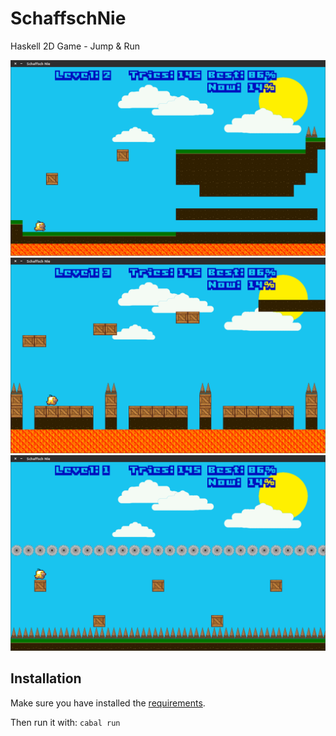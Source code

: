 # SchaffschNie
Haskell 2D Game - Jump &amp; Run

![Screenshot](Screenshot1.png?raw=true)
![Screenshot](Screenshot2.png?raw=true)
![Screenshot](Screenshot3.png?raw=true)

## Installation

Make sure you have installed the [requirements](requirements.md).

Then run it with: `cabal run`
